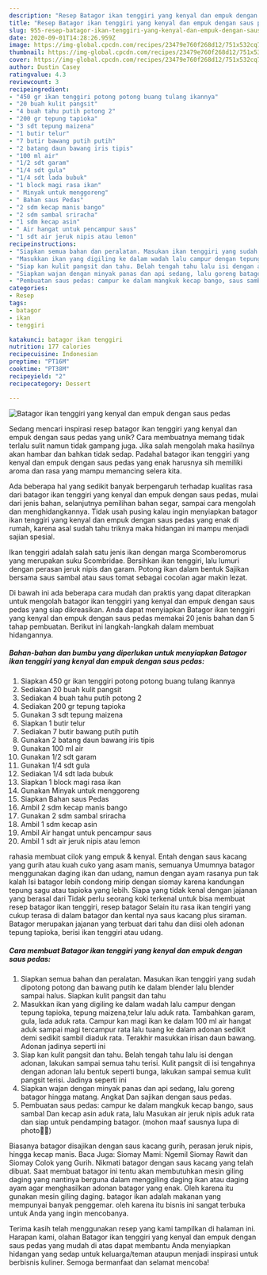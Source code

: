 ```yaml
---
description: "Resep Batagor ikan tenggiri yang kenyal dan empuk dengan saus pedas Anti Gagal"
title: "Resep Batagor ikan tenggiri yang kenyal dan empuk dengan saus pedas Anti Gagal"
slug: 955-resep-batagor-ikan-tenggiri-yang-kenyal-dan-empuk-dengan-saus-pedas-anti-gagal
date: 2020-09-01T14:28:26.959Z
image: https://img-global.cpcdn.com/recipes/23479e760f268d12/751x532cq70/batagor-ikan-tenggiri-yang-kenyal-dan-empuk-dengan-saus-pedas-foto-resep-utama.jpg
thumbnail: https://img-global.cpcdn.com/recipes/23479e760f268d12/751x532cq70/batagor-ikan-tenggiri-yang-kenyal-dan-empuk-dengan-saus-pedas-foto-resep-utama.jpg
cover: https://img-global.cpcdn.com/recipes/23479e760f268d12/751x532cq70/batagor-ikan-tenggiri-yang-kenyal-dan-empuk-dengan-saus-pedas-foto-resep-utama.jpg
author: Dustin Casey
ratingvalue: 4.3
reviewcount: 3
recipeingredient:
- "450 gr ikan tenggiri potong potong buang tulang ikannya"
- "20 buah kulit pangsit"
- "4 buah tahu putih potong 2"
- "200 gr tepung tapioka"
- "3 sdt tepung maizena"
- "1 butir telur"
- "7 butir bawang putih putih"
- "2 batang daun bawang iris tipis"
- "100 ml air"
- "1/2 sdt garam"
- "1/4 sdt gula"
- "1/4 sdt lada bubuk"
- "1 block magi rasa ikan"
- " Minyak untuk menggoreng"
- " Bahan saus Pedas"
- "2 sdm kecap manis bango"
- "2 sdm sambal sriracha"
- "1 sdm kecap asin"
- " Air hangat untuk pencampur saus"
- "1 sdt air jeruk nipis atau lemon"
recipeinstructions:
- "Siapkan semua bahan dan peralatan. Masukan ikan tenggiri yang sudah dipotong potong dan bawang putih ke dalam blender lalu blender sampai halus. Siapkan kulit pangsit dan tahu"
- "Masukkan ikan yang digiling ke dalam wadah lalu campur dengan tepung tapioka, tepung maizena,telur lalu aduk rata. Tambahkan garam, gula, lada aduk rata. Campur kan magi ikan ke dalam 100 ml air hangat aduk sampai magi tercampur rata lalu tuang ke dalam adonan sedikit demi sedikit sambil diaduk rata. Terakhir masukkan irisan daun bawang. Adonan jadinya seperti ini"
- "Siap kan kulit pangsit dan tahu. Belah tengah tahu lalu isi dengan adonan, lakukan sampai semua tahu terisi. Kulit pangsit di isi tengahnya dengan adonan lalu bentuk seperti bunga, lakukan sampai semua kulit pangsit terisi. Jadinya seperti ini"
- "Siapkan wajan dengan minyak panas dan api sedang, lalu goreng batagor hingga matang. Angkat Dan sajikan dengan saus pedas."
- "Pembuatan saus pedas: campur ke dalam mangkuk kecap bango, saus sambal Dan kecap asin aduk rata, lalu Masukan air jeruk nipis aduk rata dan siap untuk pendamping batagor. (mohon maaf sausnya lupa di photo🙏😁)"
categories:
- Resep
tags:
- batagor
- ikan
- tenggiri

katakunci: batagor ikan tenggiri 
nutrition: 177 calories
recipecuisine: Indonesian
preptime: "PT16M"
cooktime: "PT38M"
recipeyield: "2"
recipecategory: Dessert

---
```



![Batagor ikan tenggiri yang kenyal dan empuk dengan saus pedas](https://img-global.cpcdn.com/recipes/23479e760f268d12/751x532cq70/batagor-ikan-tenggiri-yang-kenyal-dan-empuk-dengan-saus-pedas-foto-resep-utama.jpg)

Sedang mencari inspirasi resep batagor ikan tenggiri yang kenyal dan empuk dengan saus pedas yang unik? Cara membuatnya memang tidak terlalu sulit namun tidak gampang juga. Jika salah mengolah maka hasilnya akan hambar dan bahkan tidak sedap. Padahal batagor ikan tenggiri yang kenyal dan empuk dengan saus pedas yang enak harusnya sih memiliki aroma dan rasa yang mampu memancing selera kita.

Ada beberapa hal yang sedikit banyak berpengaruh terhadap kualitas rasa dari batagor ikan tenggiri yang kenyal dan empuk dengan saus pedas, mulai dari jenis bahan, selanjutnya pemilihan bahan segar, sampai cara mengolah dan menghidangkannya. Tidak usah pusing kalau ingin menyiapkan batagor ikan tenggiri yang kenyal dan empuk dengan saus pedas yang enak di rumah, karena asal sudah tahu triknya maka hidangan ini mampu menjadi sajian spesial.

Ikan tenggiri adalah salah satu jenis ikan dengan marga Scomberomorus yang merupakan suku Scombridae. Bersihkan ikan tenggiri, lalu lumuri dengan perasan jeruk nipis dan garam. Potong ikan dalam bentuk Sajikan bersama saus sambal atau saus tomat sebagai cocolan agar makin lezat.


Di bawah ini ada beberapa cara mudah dan praktis yang dapat diterapkan untuk mengolah batagor ikan tenggiri yang kenyal dan empuk dengan saus pedas yang siap dikreasikan. Anda dapat menyiapkan Batagor ikan tenggiri yang kenyal dan empuk dengan saus pedas memakai 20 jenis bahan dan 5 tahap pembuatan. Berikut ini langkah-langkah dalam membuat hidangannya.

<!--inarticleads1-->

##### Bahan-bahan dan bumbu yang diperlukan untuk menyiapkan Batagor ikan tenggiri yang kenyal dan empuk dengan saus pedas:

1. Siapkan 450 gr ikan tenggiri potong potong buang tulang ikannya
1. Sediakan 20 buah kulit pangsit
1. Sediakan 4 buah tahu putih potong 2
1. Sediakan 200 gr tepung tapioka
1. Gunakan 3 sdt tepung maizena
1. Siapkan 1 butir telur
1. Sediakan 7 butir bawang putih putih
1. Gunakan 2 batang daun bawang iris tipis
1. Gunakan 100 ml air
1. Gunakan 1/2 sdt garam
1. Gunakan 1/4 sdt gula
1. Sediakan 1/4 sdt lada bubuk
1. Siapkan 1 block magi rasa ikan
1. Gunakan  Minyak untuk menggoreng
1. Siapkan  Bahan saus Pedas
1. Ambil 2 sdm kecap manis bango
1. Gunakan 2 sdm sambal sriracha
1. Ambil 1 sdm kecap asin
1. Ambil  Air hangat untuk pencampur saus
1. Ambil 1 sdt air jeruk nipis atau lemon


rahasia membuat cilok yang empuk &amp; kenyal. Entah dengan saus kacang yang gurih atau kuah cuko yang asam manis, semuanya Umumnya batagor menggunakan daging ikan dan udang, namun dengan ayam rasanya pun tak kalah Isi batagor lebih condong mirip dengan siomay karena kandungan tepung sagu atau tapioka yang lebih. Siapa yang tidak kenal dengan jajanan yang berasal dari Tidak perlu seorang koki terkenal untuk bisa membuat resep batagor ikan tenggiri, resep batagor Selain itu rasa ikan tengiri yang cukup terasa di dalam batagor dan kental nya saus kacang plus siraman. Batagor merupakan jajanan yang terbuat dari tahu dan diisi oleh adonan tepung tapioka, berisi ikan tenggiri atau udang. 

<!--inarticleads2-->

##### Cara membuat Batagor ikan tenggiri yang kenyal dan empuk dengan saus pedas:

1. Siapkan semua bahan dan peralatan. Masukan ikan tenggiri yang sudah dipotong potong dan bawang putih ke dalam blender lalu blender sampai halus. Siapkan kulit pangsit dan tahu
1. Masukkan ikan yang digiling ke dalam wadah lalu campur dengan tepung tapioka, tepung maizena,telur lalu aduk rata. Tambahkan garam, gula, lada aduk rata. Campur kan magi ikan ke dalam 100 ml air hangat aduk sampai magi tercampur rata lalu tuang ke dalam adonan sedikit demi sedikit sambil diaduk rata. Terakhir masukkan irisan daun bawang. Adonan jadinya seperti ini
1. Siap kan kulit pangsit dan tahu. Belah tengah tahu lalu isi dengan adonan, lakukan sampai semua tahu terisi. Kulit pangsit di isi tengahnya dengan adonan lalu bentuk seperti bunga, lakukan sampai semua kulit pangsit terisi. Jadinya seperti ini
1. Siapkan wajan dengan minyak panas dan api sedang, lalu goreng batagor hingga matang. Angkat Dan sajikan dengan saus pedas.
1. Pembuatan saus pedas: campur ke dalam mangkuk kecap bango, saus sambal Dan kecap asin aduk rata, lalu Masukan air jeruk nipis aduk rata dan siap untuk pendamping batagor. (mohon maaf sausnya lupa di photo🙏😁)


Biasanya batagor disajikan dengan saus kacang gurih, perasan jeruk nipis, hingga kecap manis. Baca Juga: Siomay Mami: Ngemil Siomay Rawit dan Siomay Colok yang Gurih. Nikmati batagor dengan saus kacang yang telah dibuat. Saat membuat batagor ini tentu akan membutuhkan mesin giling daging yang nantinya berguna dalam menggiling daging ikan atau daging ayam agar menghasilkan adonan batagor yang enak. Oleh karena itu gunakan mesin giling daging. batagor ikan adalah makanan yang mempunyai banyak penggemar. oleh karena itu bisnis ini sangat terbuka untuk Anda yang ingin mencobanya. 

Terima kasih telah menggunakan resep yang kami tampilkan di halaman ini. Harapan kami, olahan Batagor ikan tenggiri yang kenyal dan empuk dengan saus pedas yang mudah di atas dapat membantu Anda menyiapkan hidangan yang sedap untuk keluarga/teman ataupun menjadi inspirasi untuk berbisnis kuliner. Semoga bermanfaat dan selamat mencoba!
